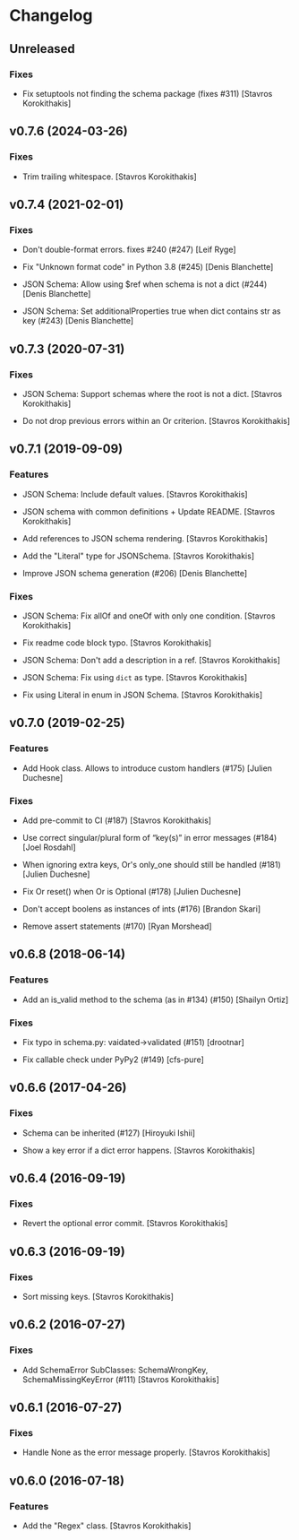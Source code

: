 # Changelog


## Unreleased

### Fixes

* Fix setuptools not finding the schema package (fixes #311) [Stavros Korokithakis]


## v0.7.6 (2024-03-26)

### Fixes

* Trim trailing whitespace. [Stavros Korokithakis]


## v0.7.4 (2021-02-01)

### Fixes

* Don't double-format errors. fixes #240 (#247) [Leif Ryge]

* Fix "Unknown format code" in Python 3.8 (#245) [Denis Blanchette]

* JSON Schema: Allow using $ref when schema is not a dict (#244) [Denis Blanchette]

* JSON Schema: Set additionalProperties true when dict contains str as key (#243) [Denis Blanchette]


## v0.7.3 (2020-07-31)

### Fixes

* JSON Schema: Support schemas where the root is not a dict. [Stavros Korokithakis]

* Do not drop previous errors within an Or criterion. [Stavros Korokithakis]


## v0.7.1 (2019-09-09)

### Features

* JSON Schema: Include default values. [Stavros Korokithakis]

* JSON schema with common definitions + Update README. [Stavros Korokithakis]

* Add references to JSON schema rendering. [Stavros Korokithakis]

* Add the "Literal" type for JSONSchema. [Stavros Korokithakis]

* Improve JSON schema generation (#206) [Denis Blanchette]

### Fixes

* JSON Schema: Fix allOf and oneOf with only one condition. [Stavros Korokithakis]

* Fix readme code block typo. [Stavros Korokithakis]

* JSON Schema: Don't add a description in a ref. [Stavros Korokithakis]

* JSON Schema: Fix using `dict` as type. [Stavros Korokithakis]

* Fix using Literal in enum in JSON Schema. [Stavros Korokithakis]


## v0.7.0 (2019-02-25)

### Features

* Add Hook class. Allows to introduce custom handlers (#175) [Julien Duchesne]

### Fixes

* Add pre-commit to CI (#187) [Stavros Korokithakis]

* Use correct singular/plural form of “key(s)” in error messages (#184) [Joel Rosdahl]

* When ignoring extra keys,  Or's only_one should still be handled (#181) [Julien Duchesne]

* Fix Or reset() when Or is Optional (#178) [Julien Duchesne]

* Don't accept boolens as instances of ints (#176) [Brandon Skari]

* Remove assert statements (#170) [Ryan Morshead]


## v0.6.8 (2018-06-14)

### Features

* Add an is_valid method to the schema (as in #134) (#150) [Shailyn Ortiz]

### Fixes

* Fix typo in schema.py: vaidated->validated (#151) [drootnar]

* Fix callable check under PyPy2 (#149) [cfs-pure]


## v0.6.6 (2017-04-26)

### Fixes

* Schema can be inherited (#127) [Hiroyuki Ishii]

* Show a key error if a dict error happens. [Stavros Korokithakis]


## v0.6.4 (2016-09-19)

### Fixes

* Revert the optional error commit. [Stavros Korokithakis]


## v0.6.3 (2016-09-19)

### Fixes

* Sort missing keys. [Stavros Korokithakis]


## v0.6.2 (2016-07-27)

### Fixes

* Add SchemaError SubClasses: SchemaWrongKey, SchemaMissingKeyError (#111) [Stavros Korokithakis]


## v0.6.1 (2016-07-27)

### Fixes

* Handle None as the error message properly. [Stavros Korokithakis]


## v0.6.0 (2016-07-18)

### Features

* Add the "Regex" class. [Stavros Korokithakis]


